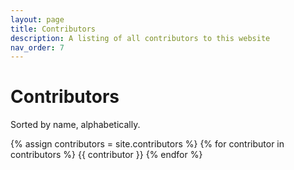 ```yaml
---
layout: page
title: Contributors
description: A listing of all contributors to this website
nav_order: 7
---
```


# Contributors

Sorted by name, alphabetically.

{% assign contributors = site.contributors %}
{% for contributor in contributors %}
{{ contributor }}
{% endfor %}
